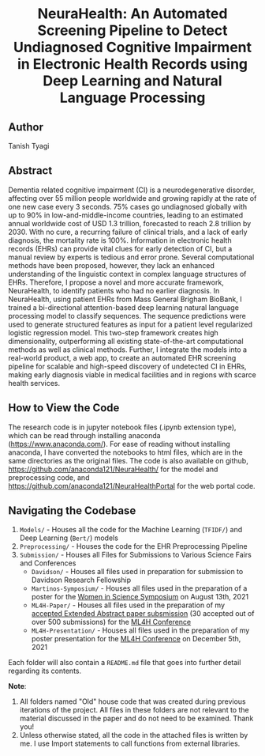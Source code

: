# <center>NeuraHealth: An Automated Screening Pipeline to Detect Undiagnosed Cognitive Impairment in Electronic Health Records using Deep Learning and Natural Language Processing</center>

## Author
Tanish Tyagi

## Abstract
Dementia related cognitive impairment (CI) is a neurodegenerative disorder, affecting over 55 million people worldwide and growing rapidly at the rate of one new case every 3 seconds. 75% cases go undiagnosed globally with up to 90% in low-and-middle-income countries, leading to an estimated annual worldwide cost of USD 1.3 trillion, forecasted to reach 2.8 trillion by 2030. With no cure, a recurring failure of clinical trials, and a lack of early diagnosis, the mortality rate is 100%. Information in electronic health records (EHRs) can provide vital clues for early detection of CI, but a manual review by experts is tedious and error prone. Several computational methods have been proposed, however, they lack an enhanced understanding of the linguistic context in complex language structures of EHRs. Therefore, I propose a novel and more accurate framework, NeuraHealth, to identify patients who had no earlier diagnosis. In NeuraHealth, using patient EHRs from Mass General Brigham BioBank, I trained a bi-directional attention-based deep learning natural language processing model to classify sequences. The sequence predictions were used to generate structured features as input for a patient level regularized logistic regression model. This two-step framework creates high dimensionality, outperforming all existing state-of-the-art computational methods as well as clinical methods. Further, I integrate the models into a real-world product, a web app, to create an automated EHR screening pipeline for scalable and high-speed discovery of undetected CI in EHRs, making early diagnosis viable in medical facilities and in regions with scarce health services.

## How to View the Code
The research code is in jupyter notebook files (.ipynb extension type), which can be read through installing anaconda (https://www.anaconda.com/). For ease of reading without installing anaconda, I have converted the notebooks to html files, which are in the same directories as the original files. The code is also available on github, https://github.com/anaconda121/NeuraHealth/ for the model and preprocessing code, and https://github.com/anaconda121/NeuraHealthPortal for the web portal code. 

## Navigating the Codebase
1. ```Models/``` - Houses all the code for the Machine Learning (```TFIDF/```) and Deep Learning (```Bert/```) models 
2. ```Preprocessing/``` - Houses the code for the EHR Preprocessing Pipeline 
3.  ```Submission/``` - Houses all Files for Submissions to Various Science Fairs and Conferences
	* ``Davidson/`` - Houses all files used in preparation for submission to Davidson Research Fellowship
	*  ```Martinos-Symposium/``` - Houses all files used in the preparation of a poster for the [Women in Science Symposium](https://wis.martinos.org/mcss/) on August 13th, 2021 
	* ```ML4H-Paper/```  -  Houses all files used in the preparation of my [accepted Extended Abstract paper subsmission](https://arxiv.org/abs/2111.09115) (30 accepted out of over 500 submissions) for the [ML4H Conference](https://ml4health.github.io/2021/papers.html) 
	* ```ML4H-Presentation/```  - Houses all files used in the preparation of my poster  presentation for the [ML4H Conference](https://ml4health.github.io/2021/papers.html) on December 5th, 2021 

Each folder will also contain a ```README.md``` file that goes into further detail regarding its contents. 

**Note**: 
1. All folders named "Old" house code that was created during previous iterations of the project. All files in these folders are not relevant to the material discussed in the paper and do not need to be examined. Thank you!
2. Unless otherwise stated, all the code in the attached files is written by me. I use Import statements to call functions from external libraries.
